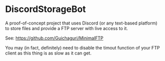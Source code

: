 # DiscordStorageBot

A proof-of-concept project that uses Discord (or any text-based platform) to store files and provide a FTP server with live access to it.

See: https://github.com/Guichaguri/MinimalFTP

You may (in fact, definitely) need to disable the timout function of your FTP client as this thing is as slow as it can get.
